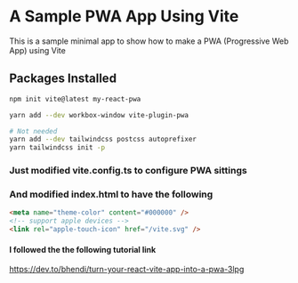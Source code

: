 # A Sample PWA App Using Vite

This is a sample minimal app to show how to make a PWA (Progressive Web App) using Vite

## Packages Installed

```sh
npm init vite@latest my-react-pwa

yarn add --dev workbox-window vite-plugin-pwa

# Not needed
yarn add --dev tailwindcss postcss autoprefixer
yarn tailwindcss init -p
```

### Just modified vite.config.ts to configure PWA sittings

### And modified index.html to have the following

```html
<meta name="theme-color" content="#000000" />
<!-- support apple devices -->
<link rel="apple-touch-icon" href="/vite.svg" />
```

#### I followed the the following tutorial link

https://dev.to/bhendi/turn-your-react-vite-app-into-a-pwa-3lpg
